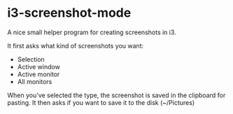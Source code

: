 # i3-screenshot-mode

A nice small helper program for creating screenshots in i3. 

It first asks what kind of screenshots you want:
  - Selection
  - Active window
  - Active monitor
  - All monitors

When you've selected the type, the screenshot is saved in the clipboard for pasting.
It then asks if you want to save it to the disk (~/Pictures)


